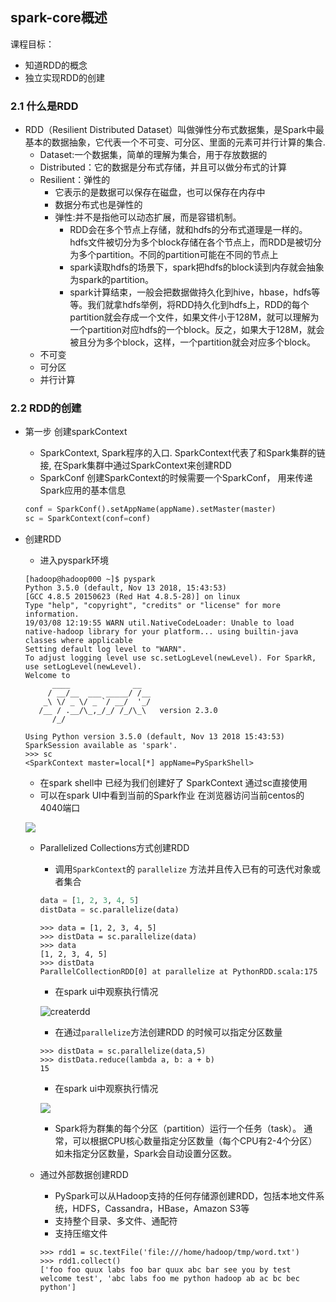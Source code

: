 ## spark-core概述

课程目标：

- 知道RDD的概念
- 独立实现RDD的创建

### 2.1 什么是RDD

- RDD（Resilient Distributed Dataset）叫做弹性分布式数据集，是Spark中最基本的数据抽象，它代表一个不可变、可分区、里面的元素可并行计算的集合.
  - Dataset:一个数据集，简单的理解为集合，用于存放数据的
  - Distributed：它的数据是分布式存储，并且可以做分布式的计算
  - Resilient：弹性的
    - 它表示的是数据可以保存在磁盘，也可以保存在内存中
    - 数据分布式也是弹性的
    - 弹性:并不是指他可以动态扩展，而是容错机制。
      - RDD会在多个节点上存储，就和hdfs的分布式道理是一样的。hdfs文件被切分为多个block存储在各个节点上，而RDD是被切分为多个partition。不同的partition可能在不同的节点上
      - spark读取hdfs的场景下，spark把hdfs的block读到内存就会抽象为spark的partition。
      - spark计算结束，一般会把数据做持久化到hive，hbase，hdfs等等。我们就拿hdfs举例，将RDD持久化到hdfs上，RDD的每个partition就会存成一个文件，如果文件小于128M，就可以理解为一个partition对应hdfs的一个block。反之，如果大于128M，就会被且分为多个block，这样，一个partition就会对应多个block。
  - 不可变
  - 可分区
  - 并行计算

### 2.2 RDD的创建

- 第一步 创建sparkContext

  - SparkContext, Spark程序的入口. SparkContext代表了和Spark集群的链接, 在Spark集群中通过SparkContext来创建RDD
  - SparkConf  创建SparkContext的时候需要一个SparkConf， 用来传递Spark应用的基本信息

  ``` python
  conf = SparkConf().setAppName(appName).setMaster(master)
  sc = SparkContext(conf=conf)
  ```

- 创建RDD

  - 进入pyspark环境

  ```shell
  [hadoop@hadoop000 ~]$ pyspark
  Python 3.5.0 (default, Nov 13 2018, 15:43:53)
  [GCC 4.8.5 20150623 (Red Hat 4.8.5-28)] on linux
  Type "help", "copyright", "credits" or "license" for more information.
  19/03/08 12:19:55 WARN util.NativeCodeLoader: Unable to load native-hadoop library for your platform... using builtin-java classes where applicable
  Setting default log level to "WARN".
  To adjust logging level use sc.setLogLevel(newLevel). For SparkR, use setLogLevel(newLevel).
  Welcome to
        ____              __
       / __/__  ___ _____/ /__
      _\ \/ _ \/ _ `/ __/  '_/
     /__ / .__/\_,_/_/ /_/\_\   version 2.3.0
        /_/
  
  Using Python version 3.5.0 (default, Nov 13 2018 15:43:53)
  SparkSession available as 'spark'.
  >>> sc
  <SparkContext master=local[*] appName=PySparkShell>
  ```

  - 在spark shell中 已经为我们创建好了 SparkContext 通过sc直接使用
  - 可以在spark UI中看到当前的Spark作业 在浏览器访问当前centos的4040端口

  ![](/img/sparkui.png)
  - Parallelized Collections方式创建RDD

    - 调用`SparkContext`的 `parallelize` 方法并且传入已有的可迭代对象或者集合

    ```python
    data = [1, 2, 3, 4, 5]
    distData = sc.parallelize(data)
    ```

    ``` shell
    >>> data = [1, 2, 3, 4, 5]
    >>> distData = sc.parallelize(data)
    >>> data
    [1, 2, 3, 4, 5]
    >>> distData
    ParallelCollectionRDD[0] at parallelize at PythonRDD.scala:175
    ```

    - 在spark ui中观察执行情况

    ![createrdd](/img/createrdd.png)

    - 在通过`parallelize`方法创建RDD 的时候可以指定分区数量

    ```shell
    >>> distData = sc.parallelize(data,5)
    >>> distData.reduce(lambda a, b: a + b)
    15
    ```

    - 在spark ui中观察执行情况

    ![](/img/createrdd2.png)

    -  Spark将为群集的每个分区（partition）运行一个任务（task）。 通常，可以根据CPU核心数量指定分区数量（每个CPU有2-4个分区）如未指定分区数量，Spark会自动设置分区数。

  - 通过外部数据创建RDD

    - PySpark可以从Hadoop支持的任何存储源创建RDD，包括本地文件系统，HDFS，Cassandra，HBase，Amazon S3等
    - 支持整个目录、多文件、通配符
    - 支持压缩文件

    ```shell
    >>> rdd1 = sc.textFile('file:///home/hadoop/tmp/word.txt')
    >>> rdd1.collect()
    ['foo foo quux labs foo bar quux abc bar see you by test welcome test', 'abc labs foo me python hadoop ab ac bc bec python']
    ```

    